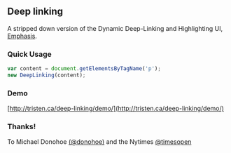 ## Deep linking
A stripped down version of the Dynamic Deep-Linking and Highlighting UI, [Emphasis](https://github.com/NYTimes/Emphasis).

### Quick Usage

``` js
var content = document.getElementsByTagName('p');
new DeepLinking(content);
```

### Demo

[http://tristen.ca/deep-linking/demo/](http://tristen.ca/deep-linking/demo/)

### Thanks!
To Michael Donohoe [(@donohoe)](twitter.com/#!/donohoe) and the Nytimes [@timesopen](https://twitter.com/#!/timesopen)

